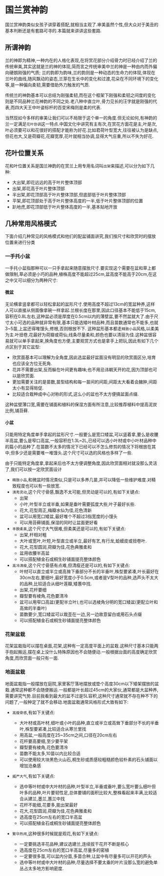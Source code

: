 # 国兰赏神韵

国兰赏神韵类似女孩子讲穿着搭配,就相当主观了.审美虽然个性,但大众对于美丑的基本判断还是有套路可寻的.本篇就来讲讲这些套路.

## 所谓神韵

兰的神即为精神,一种内在的人格化表现,在将赏花部分介绍骨力时已经介绍了兰的传统审美,其实这就是兰的神的体现,简而言之传统审美中兰的神是一种由内而外偏向硬朗刚强的气质;
兰的韵即为韵味,兰的韵则是一种动态的生命力的体现,体现在兰叶的曲线,随风飘动的姿态,兰芽在生长中的变化和过渡,花朵在不同环境下的变化等,是一种偏向柔韧,需要借助外力触发的气质.

传统兰的神韵基本可以总结为刚强柔韧,而在这个框架下刚强和柔韧之间度的变化则是不同品种兰花神韵的不同之处.老八种中直立叶,骨力见长的汪字就是刚强的代表,而四大天王中叶姿标杆的百变宋梅则是柔的代表.

当然现如今多样的审美让我们可以不局限于这个单一的角度.但无论如何,有神韵的兰一定满足`花叶协调`这一特点.中国文化中讲究有主有次,在赏花方面花是主,叶是次,叶必须要可以和花很好的搭配才能称为好花.比如君荷叶型宽大,往往被认为是缺点,但花也大,又是荷瓣花,花瓣宽厚,花叶就相当协调,显得大气庄重,所以不失为好花.

## 花叶位置关系

花和叶位置关系是国兰神韵的在赏兰上用专用名词叫`出架`来描述,可以分为如下几种:

+ 大出架,即花远远的高于叶片整体顶部
+ 出架,即花高于叶片整体顶部
+ 半出架,即花顶部高于叶片整体顶部,但底部低于叶片整体顶部
+ 平架,即花顶部处于高于叶片整体高度的一半,低于叶片整体顶部的位置
+ 趴地虎,即花顶部低于叶片整体高度的一半,基本贴地开放

## 几种常用风格模式

下面介绍几种常见的风格模式和他们的配盆铺面讲究,我们按尺寸和欣赏时的摆放位置来进行分类

### 一手托小盆

一手托小盆指那种可以一只手拿起来随意摆放尺寸.要实现这个需要在盆和草上都做限制,草必须是小巧的品种,植株高度不能超过25cm,盆高度不能高于20cm,在这之中又可以细分为两种尺寸:

#### 微盆

无论横拿竖拿都可以轻松拿起的盆形尺寸.使用高度不超过13cm的宽盆种养,这样人可以直接从侧面像拿碗一样拿起.兰根长度在那里,因此口径基本不能低于15cm,容积在0.8L左右,这种盆必须是厚度在0.5cm以内的薄壁盆,要不然盆就大了.由于尺寸太小可选的品种就非常有限,基本只能选矮叶材品种,而且苗数通常也不能多,也就3~5苗,上盆还得堆馒头,修根,否则根放不下. 这种盆形基本都走`精致小品`风格,以柔美为主.叶扭卷,花最好为荷瓣或荷仙,线条尽量柔和,颜色也要以清丽为佳.这种盆很容易就可以单手拿起来,换角度也方便,主要观赏方式也是拿手上把玩,因此有如下几个点区别于其它盆型:

+ 欣赏面基本可以理解为全角度,因此选盆最好盆面没有明显的欣赏面区分,培育也应该全方位无死角.
+ 花并不需要出架,反而躲在叶间更有趣味;也不用忌讳朝天开的花,因为顶部也可以是欣赏面.
+ 更加需要关注的是苗数,苗型结构和每一苗间的间距,间距太大看着会臃肿,间距太小有显得局促.
+ 比较适合栽种成中心对称的形式,这么小的盆也不太方便搞盆面点缀.

这种盆壁薄口宽,需要在铺面和植料的保湿方面有所注意,比较推荐植料中提高泥炭比例,铺苔藓.

#### 小盆

只能用特定角度单手拿起的盆形尺寸.一般要么是宽口矮盆,可以竖着拿,要么是收腰半高盆,要么是窄口高盆,一般容积在1.3L~2L,已经可以选小叶材或中小叶材品种中的篇小的品种了.在苗数不太多的情况下已经可以不怎么修剪的情况下将根放在其中,但多少还是需要堆一堆馒头.这个尺寸可以选的风格也多样了一些.

由于只能特定角度拿,拿起来后也不太方便调整角度,因此欣赏面相对就没那么灵活了,我们可以按一定欣赏面设计

+ `精致小品`,和微盆时情况类似,只是可以多养几苗,并可以降低一些维护难度.对精致程度也可以有一些放宽.
+ `清秀灵动`,这个尺寸骨感,飘逸不太可能,但灵动是可以的,有如下关键点:
    + 出架
    + 小叶,叶型半立或半垂,如果是垂叶需要弧度大些,叶子最好长些.
    + 花大,花型周正,梅瓣水仙为佳,花色清新
    + 盆可以用宽口矮盆,最好堆个不超过3指宽度的小馒头
    + 可以用苔藓铺面,保湿的同时让盆面更好看
+ `丰腴柔美`,这个尺寸大气很难,但柔美还是可以的,有如下关键点:
    + 出架,杆相对粗
    + 大叶或宽叶,叶短,叶型直立或半立,最好有艺,有行龙,蛤蟆皮或扭卷叶.
    + 花大,花型圆润,荷瓣为佳,花色典雅柔和
    + 盆用收腰半高盆
    + 可以搭配植金石或桐生砂铺面提亮整体颜色
+ `高冷清瘦`,这个尺寸骨感有点难,但清瘦还是可以的,有如下关键点:
    + 叶材可以直立或半立或高耸下垂部分不长的半垂叶,株型要紧凑,叶长最好在30cm左右,要细叶,最好宽度小于0.5cm,或者是V型叶的品种,选芦头不太大的品种,比较适合从细叶莲瓣,矮蕙中找.
    + 出架,花杆要细
    + 瓣型要有棱角,花色要清冷
    + 盆可以用窄口高盆(更配半立叶),也可以选棱角分明的宽口矮盆(更配立叶和高耸的半垂叶)
    + 苗数要少,宽口矮盆可以栽歪在一边,另一边故意留白或用石头点缀
    + 可以搭配植金石或桐生砂铺面提亮整体颜色

### 花架盆栽

花架盆栽指可以摆在桌面,花架,这种有一定高度平面上的盆栽.这种尺寸基本只能两手抱起搬运,摆在桌上没什么特殊原因也不会随便动.一般根据台面的高度确定欣赏角度,而欣赏面一般只有一面.



### 地面盆栽

地面盆栽指一般摆放在庭院,家里客厅落地摆放或垫个高度30cm以下矮架摆放的盆栽.通常这种都不会随便搬运.一般都是叶长超过45cm的大家伙,通常都是大盆种养,需要讲究气势.目前我看到最大的盆不过是5L容积,这种尺寸通常就不存在种不下的问题了,一般种定了就不会移动.地面盆栽通常风格形式大致有如下:

+ `高瘦骨感`,有如下关键点:
    + 大叶材或高叶材,细叶或小叶的品种,直立或半立或高耸下垂部分不长的半垂叶,株型要紧凑,比较适合从寒兰里找
    + 用高盆,一般高度在25~35cm之间,口径在20cm左右
    + 花杆要高要细,至少要平架
    + 瓣型要有棱角,花色要清冷
    + 苗数不能太多,10苗以内比较合适
    + 可以使用较大块黑色火山石,桐生砂或质感较粗糙颜色较朴素的石头铺面以增加沧桑感
+ `威严大气`,有如下关键点:
    + 选中等叶材或中大叶材的品种,叶型半立,半垂或垂叶,要么宽叶要么细叶但叶多的品种,叶片要韧性足,总体要铺的面积比较大,整株看起来丰满,比较适合从建兰,墨兰,蕙兰中找
    + 花杆不能细,花要多,能出架最好
    + 花大,花型圆润,荷瓣为佳,花色典雅柔和
    + 选高度在25cm左右的宽口半高盆
    + 可以搭配植金石或桐生砂铺面提亮整体颜色

+ `繁华热闹`,这种很多时候就是观花,有如下关键点:
    + 一定要挑选丰花品种,建议选建兰,连续拔干花开不断是核心
    + 选高度在25cm左右的宽口半高盆,尽量多的密植
    + 一定要很多苗,可以盆内分苗,多苗合种,让盆中有尽量多可以开花的芦头
    + 选中等叶材或中大叶材的品种,尽量选择不要太垂的叶片没那么宽的避免单丛占太多地方影响密度.


